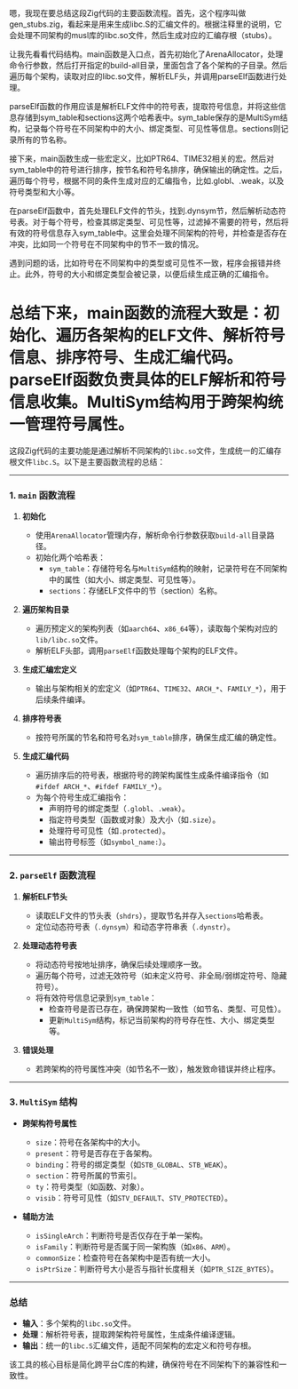 嗯，我现在要总结这段Zig代码的主要函数流程。首先，这个程序叫做gen_stubs.zig，看起来是用来生成libc.S的汇编文件的。根据注释里的说明，它会处理不同架构的musl库的libc.so文件，然后生成对应的汇编存根（stubs）。

让我先看看代码结构。main函数是入口点，首先初始化了ArenaAllocator，处理命令行参数，然后打开指定的build-all目录，里面包含了各个架构的子目录。然后遍历每个架构，读取对应的libc.so文件，解析ELF头，并调用parseElf函数进行处理。

parseElf函数的作用应该是解析ELF文件中的符号表，提取符号信息，并将这些信息存储到sym_table和sections这两个哈希表中。sym_table保存的是MultiSym结构，记录每个符号在不同架构中的大小、绑定类型、可见性等信息。sections则记录所有的节名称。

接下来，main函数生成一些宏定义，比如PTR64、TIME32相关的宏。然后对sym_table中的符号进行排序，按节名和符号名排序，确保输出的确定性。之后，遍历每个符号，根据不同的条件生成对应的汇编指令，比如.globl、.weak，以及符号类型和大小等。

在parseElf函数中，首先处理ELF文件的节头，找到.dynsym节，然后解析动态符号表。对于每个符号，检查其绑定类型、可见性等，过滤掉不需要的符号，然后将有效的符号信息存入sym_table中。这里会处理不同架构的符号，并检查是否存在冲突，比如同一个符号在不同架构中的节不一致的情况。

遇到问题的话，比如符号在不同架构中的类型或可见性不一致，程序会报错并终止。此外，符号的大小和绑定类型会被记录，以便后续生成正确的汇编指令。

总结下来，main函数的流程大致是：初始化、遍历各架构的ELF文件、解析符号信息、排序符号、生成汇编代码。parseElf函数负责具体的ELF解析和符号信息收集。MultiSym结构用于跨架构统一管理符号属性。
================================================
这段Zig代码的主要功能是通过解析不同架构的`libc.so`文件，生成统一的汇编存根文件`libc.S`。以下是主要函数流程的总结：

---

### **1. `main` 函数流程**
1. **初始化**  
   - 使用`ArenaAllocator`管理内存，解析命令行参数获取`build-all`目录路径。
   - 初始化两个哈希表：
     - `sym_table`：存储符号名与`MultiSym`结构的映射，记录符号在不同架构中的属性（如大小、绑定类型、可见性等）。
     - `sections`：存储ELF文件中的节（section）名称。

2. **遍历架构目录**  
   - 遍历预定义的架构列表（如`aarch64`、`x86_64`等），读取每个架构对应的`lib/libc.so`文件。
   - 解析ELF头部，调用`parseElf`函数处理每个架构的ELF文件。

3. **生成汇编宏定义**  
   - 输出与架构相关的宏定义（如`PTR64`、`TIME32`、`ARCH_*`、`FAMILY_*`），用于后续条件编译。

4. **排序符号表**  
   - 按符号所属的节名和符号名对`sym_table`排序，确保生成汇编的确定性。

5. **生成汇编代码**  
   - 遍历排序后的符号表，根据符号的跨架构属性生成条件编译指令（如`#ifdef ARCH_*`、`#ifdef FAMILY_*`）。
   - 为每个符号生成汇编指令：
     - 声明符号的绑定类型（`.globl`、`.weak`）。
     - 指定符号类型（函数或对象）及大小（如`.size`）。
     - 处理符号可见性（如`.protected`）。
     - 输出符号标签（如`symbol_name:`）。

---

### **2. `parseElf` 函数流程**
1. **解析ELF节头**  
   - 读取ELF文件的节头表（`shdrs`），提取节名并存入`sections`哈希表。
   - 定位动态符号表（`.dynsym`）和动态字符串表（`.dynstr`）。

2. **处理动态符号表**  
   - 将动态符号按地址排序，确保后续处理顺序一致。
   - 遍历每个符号，过滤无效符号（如未定义符号、非全局/弱绑定符号、隐藏符号）。
   - 将有效符号信息记录到`sym_table`：
     - 检查符号是否已存在，确保跨架构一致性（如节名、类型、可见性）。
     - 更新`MultiSym`结构，标记当前架构的符号存在性、大小、绑定类型等。

3. **错误处理**  
   - 若跨架构的符号属性冲突（如节名不一致），触发致命错误并终止程序。

---

### **3. `MultiSym` 结构**
- **跨架构符号属性**  
  - `size`：符号在各架构中的大小。
  - `present`：符号是否存在于各架构。
  - `binding`：符号的绑定类型（如`STB_GLOBAL`、`STB_WEAK`）。
  - `section`：符号所属的节索引。
  - `ty`：符号类型（如函数、对象）。
  - `visib`：符号可见性（如`STV_DEFAULT`、`STV_PROTECTED`）。

- **辅助方法**  
  - `isSingleArch`：判断符号是否仅存在于单一架构。
  - `isFamily`：判断符号是否属于同一架构族（如`x86`、`ARM`）。
  - `commonSize`：检查符号在各架构中是否有统一大小。
  - `isPtrSize`：判断符号大小是否与指针长度相关（如`PTR_SIZE_BYTES`）。

---

### **总结**
- **输入**：多个架构的`libc.so`文件。
- **处理**：解析符号表，提取跨架构符号属性，生成条件编译逻辑。
- **输出**：统一的`libc.S`汇编文件，适配不同架构的宏定义和符号存根。

该工具的核心目标是简化跨平台C库的构建，确保符号在不同架构下的兼容性和一致性。